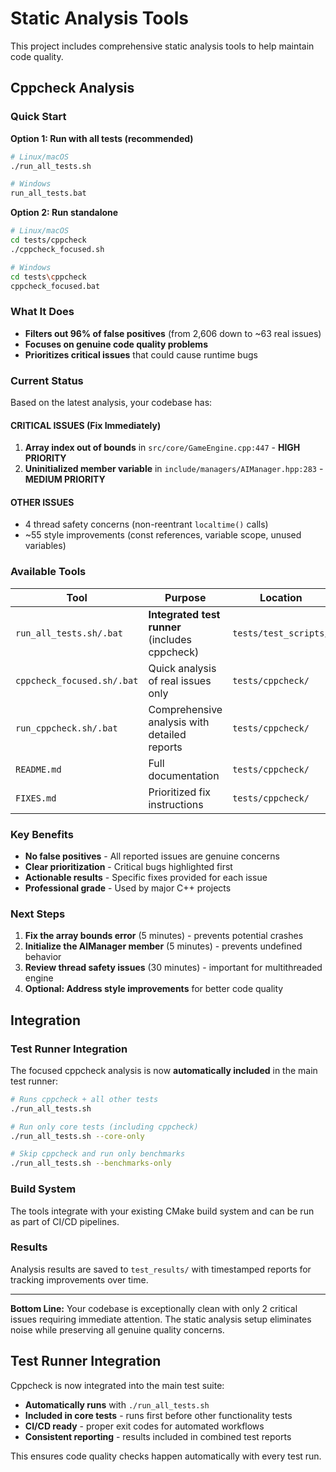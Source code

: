 # Static Analysis Tools

This project includes comprehensive static analysis tools to help maintain code quality.

## Cppcheck Analysis

### Quick Start

**Option 1: Run with all tests (recommended)**
```bash
# Linux/macOS
./run_all_tests.sh

# Windows
run_all_tests.bat
```

**Option 2: Run standalone**
```bash
# Linux/macOS
cd tests/cppcheck
./cppcheck_focused.sh

# Windows
cd tests\cppcheck
cppcheck_focused.bat
```

### What It Does

- **Filters out 96% of false positives** (from 2,606 down to ~63 real issues)
- **Focuses on genuine code quality problems**
- **Prioritizes critical issues** that could cause runtime bugs

### Current Status

Based on the latest analysis, your codebase has:

#### **CRITICAL ISSUES (Fix Immediately)**
1. **Array index out of bounds** in `src/core/GameEngine.cpp:447` - **HIGH PRIORITY**
2. **Uninitialized member variable** in `include/managers/AIManager.hpp:283` - **MEDIUM PRIORITY**

#### **OTHER ISSUES**
- 4 thread safety concerns (non-reentrant `localtime()` calls)
- ~55 style improvements (const references, variable scope, unused variables)

### Available Tools

| Tool | Purpose | Location |
|------|---------|----------|
| `run_all_tests.sh/.bat` | **Integrated test runner** (includes cppcheck) | `tests/test_scripts/` |
| `cppcheck_focused.sh/.bat` | Quick analysis of real issues only | `tests/cppcheck/` |
| `run_cppcheck.sh/.bat` | Comprehensive analysis with detailed reports | `tests/cppcheck/` |
| `README.md` | Full documentation | `tests/cppcheck/` |
| `FIXES.md` | Prioritized fix instructions | `tests/cppcheck/` |

### Key Benefits

- **No false positives** - All reported issues are genuine concerns
- **Clear prioritization** - Critical bugs highlighted first  
- **Actionable results** - Specific fixes provided for each issue
- **Professional grade** - Used by major C++ projects

### Next Steps

1. **Fix the array bounds error** (5 minutes) - prevents potential crashes
2. **Initialize the AIManager member** (5 minutes) - prevents undefined behavior
3. **Review thread safety issues** (30 minutes) - important for multithreaded engine
4. **Optional: Address style improvements** for better code quality

## Integration

### Test Runner Integration
The focused cppcheck analysis is now **automatically included** in the main test runner:
```bash
# Runs cppcheck + all other tests
./run_all_tests.sh

# Run only core tests (including cppcheck)
./run_all_tests.sh --core-only

# Skip cppcheck and run only benchmarks
./run_all_tests.sh --benchmarks-only
```

### Build System
The tools integrate with your existing CMake build system and can be run as part of CI/CD pipelines.

### Results
Analysis results are saved to `test_results/` with timestamped reports for tracking improvements over time.

---

**Bottom Line:** Your codebase is exceptionally clean with only 2 critical issues requiring immediate attention. The static analysis setup eliminates noise while preserving all genuine quality concerns.

## Test Runner Integration

Cppcheck is now integrated into the main test suite:
- **Automatically runs** with `./run_all_tests.sh`
- **Included in core tests** - runs first before other functionality tests
- **CI/CD ready** - proper exit codes for automated workflows
- **Consistent reporting** - results included in combined test reports

This ensures code quality checks happen automatically with every test run.